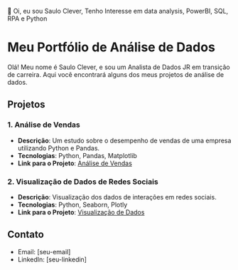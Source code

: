 👋 Oi, eu sou Saulo Clever, Tenho Interesse em data analysis, PowerBI, SQL, RPA e Python
# Meu Portfólio de Análise de Dados

Olá! Meu nome é Saulo Clever, e sou um Analista de Dados JR em transição de carreira. Aqui você encontrará alguns dos meus projetos de análise de dados.

## Projetos

### 1. Análise de Vendas
- **Descrição**: Um estudo sobre o desempenho de vendas de uma empresa utilizando Python e Pandas.
- **Tecnologias**: Python, Pandas, Matplotlib
- **Link para o Projeto**: [Análise de Vendas](link-do-projeto)

### 2. Visualização de Dados de Redes Sociais
- **Descrição**: Visualização dos dados de interações em redes sociais.
- **Tecnologias**: Python, Seaborn, Plotly
- **Link para o Projeto**: [Visualização de Dados](link-do-projeto)

## Contato
- Email: [seu-email]
- LinkedIn: [seu-linkedin]

<!---
sauloclevereng/sauloclevereng is a ✨ special ✨ repository because its `README.md` (this file) appears on your GitHub profile.
You can click the Preview link to take a look at your changes.
--->
